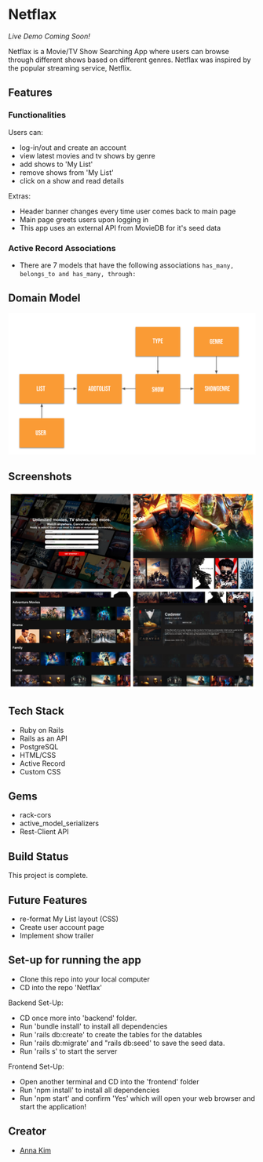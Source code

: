 # Netflax
*Live Demo Coming Soon!*

Netflax is a Movie/TV Show Searching App where users can browse through different shows based on different genres. Netflax was inspired by the popular streaming service, Netflix.

## Features

### Functionalities
Users can:
  * log-in/out and create an account
  * view latest movies and tv shows by genre
  * add shows to 'My List'
  * remove shows from 'My List'
  * click on a show and read details
  
 Extras:
  * Header banner changes every time user comes back to main page
  * Main page greets users upon logging in
  * This app uses an external API from MovieDB for it's seed data

### Active Record Associations
 * There are 7 models that have the following associations ```has_many, belongs_to and has_many, through: ```

## Domain Model
<img src='frontend/image/domainmodel.png'> </img>

## Screenshots
<img src='frontend/image/screenshot.png'> </img>


## Tech Stack
 * Ruby on Rails
 * Rails as an API
 * PostgreSQL
 * HTML/CSS
 * Active Record
 * Custom CSS
 
## Gems 
 * rack-cors
 * active_model_serializers
 * Rest-Client API
 
## Build Status
 This project is complete.
 
## Future Features
 * re-format My List layout (CSS)
 * Create user account page
 * Implement show trailer
 
 ## Set-up for running the app
 
 * Clone this repo into your local computer
 * CD into the repo 'Netflax'
 
 Backend Set-Up:
 * CD once more into 'backend' folder.
 * Run 'bundle install' to install all dependencies
 * Run 'rails db:create' to create the tables for the datables
 * Run 'rails db:migrate' and "rails db:seed' to save the seed data.
 * Run 'rails s' to start the server
 
 Frontend Set-Up:
 * Open another terminal and CD into the 'frontend' folder
 * Run 'npm install' to install all dependencies
 * Run 'npm start' and confirm 'Yes' which will open your web browser and start the application!
 
 
## Creator
 * [Anna Kim](https://github.com/iannakim)
 
